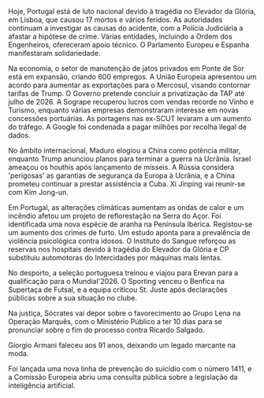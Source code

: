 Hoje, Portugal está de luto nacional devido à tragédia no Elevador da Glória, em Lisboa, que causou 17 mortos e vários feridos. As autoridades continuam a investigar as causas do acidente, com a Polícia Judiciária a afastar a hipótese de crime. Várias entidades, incluindo a Ordem dos Engenheiros, ofereceram apoio técnico. O Parlamento Europeu e Espanha manifestaram solidariedade.

Na economia, o setor de manutenção de jatos privados em Ponte de Sor está em expansão, criando 600 empregos. A União Europeia apresentou um acordo para aumentar as exportações para o Mercosul, visando contornar tarifas de Trump. O Governo pretende concluir a privatização da TAP até julho de 2026. A Sogrape recuperou lucros com vendas recorde no Vinho e Turismo, enquanto várias empresas demonstraram interesse em novas concessões portuárias. As portagens nas ex-SCUT levaram a um aumento do tráfego. A Google foi condenada a pagar milhões por recolha ilegal de dados.

No âmbito internacional, Maduro elogiou a China como potência militar, enquanto Trump anunciou planos para terminar a guerra na Ucrânia. Israel ameaçou os houthis após lançamento de mísseis. A Rússia considera 'perigosas' as garantias de segurança da Europa à Ucrânia,  e a China prometeu continuar a prestar assistência a Cuba. Xi Jinping vai reunir-se com Kim Jong-un.

Em Portugal, as alterações climáticas aumentam as ondas de calor e um incêndio afetou um projeto de reflorestação na Serra do Açor. Foi identificada uma nova espécie de aranha na Península Ibérica. Registou-se um aumento dos crimes de furto. Um estudo aponta para a prevalência de violência psicológica contra idosos. O Instituto do Sangue reforçou as reservas nos hospitais devido à tragédia do Elevador da Glória e CP substituiu automotoras do Intercidades por máquinas mais lentas.

No desporto, a seleção portuguesa treinou e viajou para Erevan para a qualificação para o Mundial'2026. O Sporting venceu o Benfica na Supertaça de Futsal, e a equipa criticou St. Juste após declarações públicas sobre a sua situação no clube.

Na justiça, Sócrates vai depor sobre o favorecimento ao Grupo Lena na Operação Marquês, com o Ministério Público a ter 10 dias para se pronunciar sobre o fim do processo contra Ricardo Salgado.

Giorgio Armani faleceu aos 91 anos, deixando um legado marcante na moda.

Foi lançada uma nova linha de prevenção do suicídio com o número 1411, e a Comissão Europeia abriu uma consulta pública sobre a legislação da inteligência artificial.
